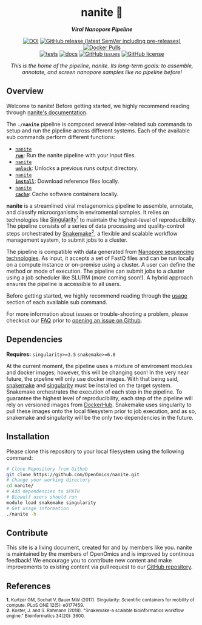 <div align="center">
   
  <h1>nanite 🔬</h1>
  
  **_Viral Nanopore Pipeline_**

  [![DOI](https://zenodo.org/badge/DOI/10.5281/zenodo.7477631.svg)](https://doi.org/10.5281/zenodo.7477631) [![GitHub release (latest SemVer including pre-releases)](https://img.shields.io/github/v/release/OpenOmics/nanite?color=blue&include_prereleases)](https://github.com/OpenOmics/nanite/releases) [![Docker Pulls](https://img.shields.io/docker/pulls/skchronicles/nanite)](https://hub.docker.com/repository/docker/skchronicles/nanite)<br>[![tests](https://github.com/OpenOmics/nanite/workflows/tests/badge.svg)](https://github.com/OpenOmics/nanite/actions/workflows/main.yaml) [![docs](https://github.com/OpenOmics/nanite/workflows/docs/badge.svg)](https://github.com/OpenOmics/nanite/actions/workflows/docs.yml) [![GitHub issues](https://img.shields.io/github/issues/OpenOmics/nanite?color=brightgreen)](https://github.com/OpenOmics/nanite/issues)  [![GitHub license](https://img.shields.io/github/license/OpenOmics/nanite)](https://github.com/OpenOmics/nanite/blob/main/LICENSE) 
  
  <i>
    This is the home of the pipeline, nanite. Its long-term goals: to assemble, annotate, and screen nanopore samples like no pipeline before!
  </i>
</div>

## Overview
Welcome to nanite! Before getting started, we highly recommend reading through [nanite's documentation](https://openomics.github.io/nanite/).

The **`./nanite`** pipeline is composed several inter-related sub commands to setup and run the pipeline across different systems. Each of the available sub commands perform different functions: 

 * [<code>nanite <b>run</b></code>](https://openomics.github.io/nanite/usage/run/): Run the nanite pipeline with your input files.
 * [<code>nanite <b>unlock</b></code>](https://openomics.github.io/nanite/usage/unlock/): Unlocks a previous runs output directory.
 * [<code>nanite <b>install</b></code>](https://openomics.github.io/nanite/usage/install/): Download reference files locally.
 * [<code>nanite <b>cache</b></code>](https://openomics.github.io/nanite/usage/cache/): Cache software containers locally.

**nanite** is a streamlined viral metagenomics pipeline to assemble, annotate, and classify microorganisms in enviromental samples. It relies on technologies like [Singularity<sup>1</sup>](https://singularity.lbl.gov/) to maintain the highest-level of reproducibility. The pipeline consists of a series of data processing and quality-control steps orchestrated by [Snakemake<sup>2</sup>](https://snakemake.readthedocs.io/en/stable/), a flexible and scalable workflow management system, to submit jobs to a cluster.

The pipeline is compatible with data generated from [Nanopore sequencing technologies](https://nanoporetech.com/). As input, it accepts a set of FastQ files and can be run locally on a compute instance or on-premise using a cluster. A user can define the method or mode of execution. The pipeline can submit jobs to a cluster using a job scheduler like SLURM (more coming soon!). A hybrid approach ensures the pipeline is accessible to all users.

Before getting started, we highly recommend reading through the [usage](https://openomics.github.io/nanite/usage/run/) section of each available sub command.

For more information about issues or trouble-shooting a problem, please checkout our [FAQ](https://openomics.github.io/nanite/faq/questions/) prior to [opening an issue on Github](https://github.com/OpenOmics/nanite/issues).

## Dependencies
**Requires:** `singularity>=3.5`  `snakemake>=6.0`

At the current moment, the pipeline uses a mixture of enviroment modules and docker images; however, this will be changing soon! In the very near future, the pipeline will only use docker images. With that being said, [snakemake](https://snakemake.readthedocs.io/en/stable/getting_started/installation.html) and [singularity](https://singularity.lbl.gov/all-releases) must be installed on the target system. Snakemake orchestrates the execution of each step in the pipeline. To guarantee the highest level of reproducibility, each step of the pipeline will rely on versioned images from [DockerHub](https://hub.docker.com/orgs/nciccbr/repositories). Snakemake uses singularity to pull these images onto the local filesystem prior to job execution, and as so, snakemake and singularity will be the only two dependencies in the future.

## Installation
Please clone this repository to your local filesystem using the following command:
```bash
# Clone Repository from Github
git clone https://github.com/OpenOmics/nanite.git
# Change your working directory
cd nanite/
# Add dependencies to $PATH
# Biowulf users should run
module load snakemake singularity
# Get usage information
./nanite -h
```

## Contribute 
This site is a living document, created for and by members like you. nanite is maintained by the members of OpenOmics and is improved by continous feedback! We encourage you to contribute new content and make improvements to existing content via pull request to our [GitHub repository](https://github.com/OpenOmics/nanite).

## References
<sup>**1.**  Kurtzer GM, Sochat V, Bauer MW (2017). Singularity: Scientific containers for mobility of compute. PLoS ONE 12(5): e0177459.</sup>  
<sup>**2.**  Koster, J. and S. Rahmann (2018). "Snakemake-a scalable bioinformatics workflow engine." Bioinformatics 34(20): 3600.</sup>  
